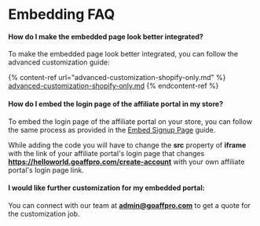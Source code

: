 # Embedding FAQ

#### How do I make the embedded page look better integrated?

To make the embedded page look better integrated, you can follow the advanced customization guide:

{% content-ref url="advanced-customization-shopify-only.md" %}
[advanced-customization-shopify-only.md](advanced-customization-shopify-only.md)
{% endcontent-ref %}

#### How do I embed the login page of the affiliate portal in my store?

To embed the login page of the affiliate portal on your store, you can follow the same process as provided in the [Embed Signup Page](https://docs.goaffpro.com/how-tos/embed-affiliate-portal-in-your-store/embed-signup-page) guide.&#x20;

While adding the code you will have to change the **src** property of **iframe** with the link of your affiliate portal's login page that changes **https://helloworld.goaffpro.com/create-account** with your own affiliate portal's login page link.

#### I would like further customization for my embedded portal:

You can connect with our team at **admin@goaffpro.com** to get a quote for the customization job.
